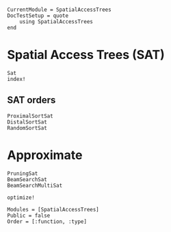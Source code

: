 ```@meta

CurrentModule = SpatialAccessTrees
DocTestSetup = quote
    using SpatialAccessTrees
end
```

# Spatial Access Trees (SAT)
```@docs
Sat
index!
```

## SAT orders

```@docs
ProximalSortSat
DistalSortSat
RandomSortSat
```

# Approximate
```@docs
PruningSat
BeamSearchSat
BeamSearchMultiSat

optimize!
```

```@autodocs
Modules = [SpatialAccessTrees]
Public = false
Order = [:function, :type]
```
